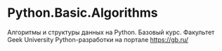 # Python.Basic.Algorithms
Алгоритмы и структуры данных на Python. Базовый курс.
Факультет Geek University Python-разработки на портале https://gb.ru/
